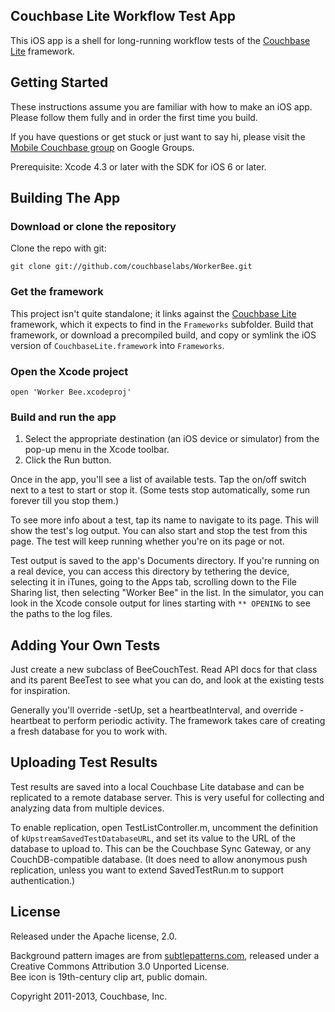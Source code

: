 ## Couchbase Lite Workflow Test App

This iOS app is a shell for long-running workflow tests of the [Couchbase Lite][1] framework.

## Getting Started

These instructions assume you are familiar with how to make an iOS app. Please follow them fully and in order the first time you build.

If you have questions or get stuck or just want to say hi, please visit the [Mobile Couchbase group][4] on Google Groups.

Prerequisite: Xcode 4.3 or later with the SDK for iOS 6 or later.

## Building The App

### Download or clone the repository

Clone the repo with git:

    git clone git://github.com/couchbaselabs/WorkerBee.git

### Get the framework

This project isn't quite standalone; it links against the [Couchbase Lite][1] framework, which it expects to find in the `Frameworks` subfolder. Build that framework, or download a precompiled build, and copy or symlink the iOS version of `CouchbaseLite.framework` into `Frameworks`.

### Open the Xcode project

    open 'Worker Bee.xcodeproj'

### Build and run the app

1. Select the appropriate destination (an iOS device or simulator) from the pop-up menu in the Xcode toolbar.
2. Click the Run button.

Once in the app, you'll see a list of available tests. Tap the on/off switch next to a test to start or stop it. (Some tests stop automatically, some run forever till you stop them.)

To see more info about a test, tap its name to navigate to its page. This will show the test's log output. You can also start and stop the test from this page. The test will keep running whether you're on its page or not.

Test output is saved to the app's Documents directory. If you're running on a real device, you can access this directory by tethering the device, selecting it in iTunes, going to the Apps tab, scrolling down to the File Sharing list, then selecting "Worker Bee" in the list. In the simulator, you can look in the Xcode console output for lines starting with `** OPENING` to see the paths to the log files.

## Adding Your Own Tests

Just create a new subclass of BeeCouchTest. Read API docs for that class and its parent BeeTest to see what you can do, and look at the existing tests for inspiration. 

Generally you'll override -setUp, set a heartbeatInterval, and override -heartbeat to perform periodic activity. The framework takes care of creating a fresh database for you to work with.

## Uploading Test Results

Test results are saved into a local Couchbase Lite database and can be replicated to a remote database server. This is very useful for collecting and analyzing data from multiple devices.

To enable replication, open TestListController.m, uncomment the definition of `kUpstreamSavedTestDatabaseURL`, and set its value to the URL of the database to upload to. This can be the Couchbase Sync Gateway, or any CouchDB-compatible database. (It does need to allow anonymous push replication, unless you want to extend SavedTestRun.m to support authentication.)

## License

Released under the Apache license, 2.0.

Background pattern images are from [subtlepatterns.com][9], released under a Creative Commons Attribution 3.0 Unported License.  
Bee icon is 19th-century clip art, public domain.

Copyright 2011-2013, Couchbase, Inc.


[1]: https://github.com/couchbase/Couchbase-Lite-iOS
[4]: https://groups.google.com/group/mobile-couchbase
[9]: http://subtlepatterns.com/
